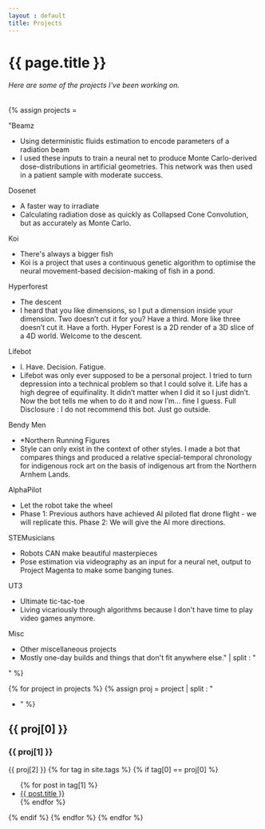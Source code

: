```yaml
---
layout : default
title: Projects
---
```


# {{ page.title }}
###### Here are some of the projects I've been working on.

{% assign projects =

"Beamz
- Using deterministic fluids estimation to encode parameters of a radiation beam
- I used these inputs to train a neural net to produce Monte Carlo-derived dose-distributions in artificial geometries. This network was then used in a patient sample with moderate success.

Dosenet
- A faster way to irradiate
- Calculating radiation dose as quickly as Collapsed Cone Convolution, but as accurately as Monte Carlo.

Koi
- There's always a bigger fish
- Koi is a project that uses a continuous genetic algorithm to optimise the neural movement-based decision-making of fish in a pond.

Hyperforest
- The descent
- I heard that you like dimensions, so I put a dimension inside your dimension. Two doesn’t cut it for you? Have a third. More like three doesn’t cut it. Have a forth. Hyper Forest is a 2D render of a 3D slice of a 4D world. Welcome to the descent.

Lifebot
- I. Have. Decision. Fatigue.
- Lifebot was only ever supposed to be a personal project. I tried to turn depression into a technical problem so that I could solve it. Life has a high degree of equifinality. It didn’t matter when I did it so I just didn’t. Now the bot tells me when to do it and now I’m… fine I guess. Full Disclosure : I do not recommend this bot. Just go outside.

Bendy Men
- \*Northern Running Figures
- Style can only exist in the context of other styles. I made a bot that compares things and produced a relative special-temporal chronology for indigenous rock art on the basis of indigenous art from the Northern Arnhem Lands.

AlphaPilot
- Let the robot take the wheel
- Phase 1: Previous authors have achieved AI piloted flat drone flight - we will replicate this.
Phase 2: We will give the AI more directions.

STEMusicians
- Robots CAN make beautiful masterpieces
- Pose estimation via videography as an input for a neural net, output to Project Magenta to make some banging tunes.

UT3
- Ultimate tic-tac-toe
- Living vicariously through algorithms because I don't have time to play video games anymore.

Misc
- Other miscellaneous projects
- Mostly one-day builds and things that don't fit anywhere else."
| split : "

" %}

{% for project in projects %}
{% assign proj = project | split : "
- " %}
## {{ proj[0] }}
### {{ proj[1] }}
{{ proj[2] }}
{% for tag in site.tags %}
{% if tag[0] == proj[0] %}
<ul>
  {% for post in tag[1] %}
    <li><a href="{{ post.url }}">{{ post.title }}</a></li>
  {% endfor %}
</ul>
{% endif %}
{% endfor %}
{% endfor %}
